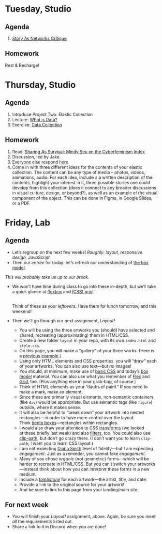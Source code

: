 ---
---

# Tuesday, Studio
## Agenda
1. [Story As Networks Critique](https://docs.google.com/document/d/1qFXhgafa54z1UKo8e6jZIokDNB2YJ_2WEAHaDIf6aUI/edit?usp=sharing)

## Homework
Rest & Recharge!

# Thursday, Studio
## Agenda

1. Introduce Project Two: Elastic Collection
2. Lecture: [What is Data?](https://docs.google.com/presentation/d/19_MVwDxpe_2vG7XYiw6WzsvCb6q3j_G1rM2xqROygFU/edit?usp=sharing)
3. Exercise: [Data Collection](https://docs.google.com/document/d/15PptvLRY973Z-KnEVJtx2v_-4ZQvAzZHT7-LAAIW1CY/edit?usp=sharing)

## Homework
1. Read: [Sharing As Survival: Mindy Seu on the Cyberfeminism Index](https://walkerart.org/magazine/sharing-as-survival-mindy-seu-cyberfeminism-index)
2. Discussion, led by Jake.
3. Everyone else respond [here](https://docs.google.com/document/d/1pv5p2erPfjhSk7HzhXJtdSpO1effd9uR-X4lSVwFSS8/edit?usp=sharing).
4. Come in with three different ideas for the contents of your elastic collection. The content can be any type of media – photos, videos, animations, audio. For each idea, include a a written description of the contents, highlight your interest in it, three possible stories one could develop from this collection (does it connect to any broader discussions in visual culture, design, or beyond?), as well as an example of the visual component of the object. This can be done in Figma, in Google Slides, or a PDF.



# Friday, Lab

## Agenda

- Let’s regroup on the next few weeks! *Roughly: layout, responsive design, JavaScript.*
- Then our *entrée* for today: let’s refresh our understanding of [the box model](https://core-interaction.github.io/lab/box-model/).

*This will probably take us up to our break.*

- We won’t have time during class to go into these in-depth, but we’ll take a quick glance at [flexbox](https://core-interaction.github.io/lab/flexbox/) and [(CSS) grid](https://core-interaction.github.io/lab/grid/).

	\
	Think of these as your *leftovers*. Have them for lunch tomorrow, and this weekend!

- Then we’ll go through our next assignment, *Layout!*
	- You will be using the three artworks you (should) have selected and shared, recreating (approximating) them in HTML/CSS.
	- Create a new folder `layout` in your repo, with its own `index.html` and `style.css`.
	- On this page, you will make a “gallery” of your three works. (Here is a [previous example](https://mfehrenbach.github.io/little-boxes/).)
	- Using only HTML elements and CSS properties, you will “draw” each of your artworks. You can also use text—but *no* images!
	- You should, at minimum, make use of [basic CSS](https://core-interaction.github.io/lab/css/) and today’s [box model](https://core-interaction.github.io/lab/box-model/) material. You can also use what you remember of [Flex](https://core-interaction.github.io/lab/flexbox/) and [Grid](https://core-interaction.github.io/lab/grid/), too. (Plus anything else in your grab-bag, of course.)
	- Think of HTML elements as your “daubs of paint.” If you need to make a mark, make an element.
	- Since these are primarily visual elements, non-semantic containers (like `div`) would be appropriate. But use semantic tags (like `figure`) outside, where it makes sense.
	- It will also be helpful to “break down” your artwork into nested rectangles—in order to have more control over the layout. Think [bento boxes](https://en.wikipedia.org/wiki/Bento)—rectangles within rectangles.
	- I would also draw your attention to CSS [transforms](https://developer.mozilla.org/en-US/docs/Web/CSS/transform) (we looked at these briefly last week) and also [filters](https://developer.mozilla.org/en-US/docs/Web/CSS/filter), too. You could also use [clip-path](https://developer.mozilla.org/en-US/docs/Web/CSS/clip-path), but don’t go crazy there. (I don’t want you to learn `clip-path`; I want you to learn CSS layout.)
	- I am not expecting [Diana Smith](https://diana-adrianne.com) level of fidelity—but I am expecting *engagement*. Just as a reminder, you cannot fake *engagement*.
	- Many of you chose *organic* (not geometric) forms—which will be harder to recreate in HTML/CSS. But you can’t switch your artworks—instead think about how you can *interpret* these forms in a new medium.
	- Include a [*tombstone*](https://harvardartmuseums.org/article/writing-on-the-wall) for each artwork—the artist, title, and date.
	- Provide a link to the original source for your artwork!
	- And be sure to link to this page from your landing/main site.



## For next week
- You will finish your *Layout!* assignment, above. Again, be sure you meet *all* the requirements listed out.
- Share a link to it in Discord when you are done!
